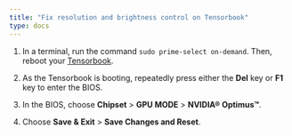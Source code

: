 ```yaml
---
title: "Fix resolution and brightness control on Tensorbook"
type: docs
---
```


1. In a terminal, run the command `sudo prime-select on-demand`. Then, reboot
   your [Tensorbook](https://lambdalabs.com/deep-learning/laptops/tensorbook).

1. As the Tensorbook is booting, repeatedly press either the **Del** key or
   **F1** key to enter the BIOS.

1. In the BIOS, choose **Chipset** > **GPU MODE** > **NVIDIA® Optimus™**.

1. Choose **Save & Exit** > **Save Changes and Reset**.
